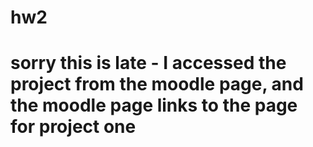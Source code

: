 # hw2
# sorry this is late - I accessed the project from the moodle page, and the moodle page links to the page for project one
